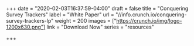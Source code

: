 +++
date = "2020-02-03T16:37:59-04:00"
draft = false
title = "Conquering Survey Trackers"
label = "White Paper"
url = "//info.crunch.io/conquering-survey-trackers-lp"
weight = 200
images = ["https://crunch.io/img/logo-1200x630.png"]
link = "Download Now"
series = "resources"

+++

